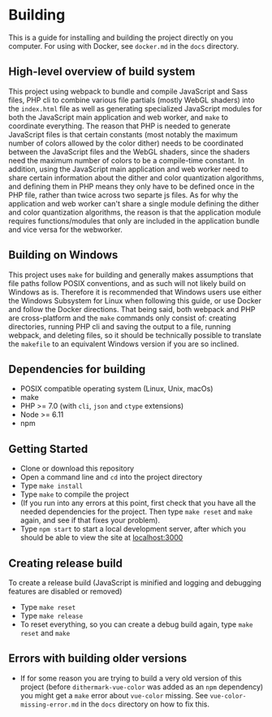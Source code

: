 # Building

This is a guide for installing and building the project directly on you computer. For using with Docker, see `docker.md` in the `docs` directory.

## High-level overview of build system

This project using webpack to bundle and compile JavaScript and Sass files, PHP cli to combine various file partials (mostly WebGL shaders) into the `index.html` file as well as generating specialized JavaScript modules for both the JavaScript main application and web worker, and `make` to coordinate everything. The reason that PHP is needed to generate JavaScript files is that certain constants (most notably the maximum number of colors allowed by the color dither) needs to be coordinated between the JavaScript files and the WebGL shaders, since the shaders need the maximum number of colors to be a compile-time constant. In addition, using the JavaScript main application and web worker need to share certain information about the dither and color quantization algorithms, and defining them in PHP means they only have to be defined once in the PHP file, rather than twice across two separte js files. As for why the application and web worker can't share a single module defining the dither and color quantization algorithms, the reason is that the application module requires functions/modules that only are included in the application bundle and vice versa for the webworker. 

## Building on Windows

This project uses `make` for building and generally makes assumptions that file paths follow POSIX conventions, and as such will not likely build on Windows as is. Therefore it is recommended that Windows users use either the Windows Subsystem for Linux when following this guide, or use Docker and follow the Docker directions. That being said, both webpack and PHP are cross-platform and the `make` commands only consist of: creating directories, running PHP cli and saving the output to a file, running webpack, and deleting files, so it should be technically possible to translate the `makefile` to an equivalent Windows version if you are so inclined.

## Dependencies for building

* POSIX compatible operating system (Linux, Unix, macOs)
* make
* PHP >= 7.0 (with `cli`, `json` and `ctype` extensions)
* Node >= 6.11
* npm

## Getting Started

* Clone or download this repository
* Open a command line and `cd` into the project directory
* Type `make install`
* Type `make` to compile the project
* (If you run into any errors at this point, first check that you have all the needed dependencies for the project. Then type `make reset` and `make` again, and see if that fixes your problem).
* Type `npm start` to start a local development server, after which you should be able to view the site at [localhost:3000](http://localhost:3000)

## Creating release build

To create a release build (JavaScript is minified and logging and debugging features are disabled or removed)

* Type `make reset`
* Type `make release`
* To reset everything, so you can create a debug build again, type `make reset` and `make`

## Errors with building older versions

* If for some reason you are trying to build a very old version of this project (before `dithermark-vue-color` was added as an `npm` dependency) you might get a `make` error about `vue-color` missing. See `vue-color-missing-error.md` in the `docs` directory on how to fix this.